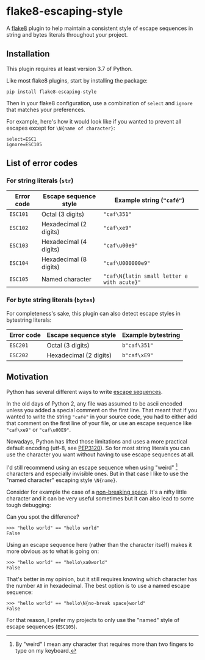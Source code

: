 # flake8-escaping-style

A [flake8](https://flake8.pycqa.org) plugin to help maintain a consistent style
of escape sequences in string and bytes literals throughout your project.

## Installation

This plugin requires at least version 3.7 of Python.

Like most flake8 plugins, start by installing the package:
```
pip install flake8-escaping-style
```

Then in your flake8 configuration, use a combination of `select` and `ignore`
that matches your preferences.

For example, here's how it would look like if you wanted to prevent all escapes
except for `\N{name of character}`:
```
select=ESC1
ignore=ESC105
```


## List of error codes

### For string literals (`str`)

| Error code | Escape sequence style  | Example string (`"café"`)                  |
| ---------- | ---------------------- | ------------------------------------------ |
| `ESC101`   | Octal (3 digits)       | `"caf\351"`                                |
| `ESC102`   | Hexadecimal (2 digits) | `"caf\xe9"`                                |
| `ESC103`   | Hexadecimal (4 digits) | `"caf\u00e9"`                              |
| `ESC104`   | Hexadecimal (8 digits) | `"caf\U000000e9"`                          |
| `ESC105`   | Named character        | `"caf\N{latin small letter e with acute}"` |


### For byte string literals (`bytes`)

For completeness's sake, this plugin can also detect escape styles in bytestring
literals:

| Error code | Escape sequence style  | Example bytestring |
| ---------- | ---------------------- | ------------------ |
| `ESC201`   | Octal (3 digits)       | `b"caf\351"`       |
| `ESC202`   | Hexadecimal (2 digits) | `b"caf\xE9"`       |


## Motivation

Python has several different ways to write
[escape sequences](https://docs.python.org/3/reference/lexical_analysis.html#string-and-bytes-literals).

In the old days of Python 2, any file was assumed to be ascii encoded unless
you added a special comment on the first line. That meant that if you wanted
to write the string `"café"` in your source code, you had to either add that
comment on the first line of your file, or use an escape sequence like
`"caf\xe9"` or `"caf\u00E9"`.

Nowadays, Python has lifted those limitations and uses a more practical default
encoding (utf-8, see [PEP3120](https://www.python.org/dev/peps/pep-3120/)).
So for most string literals you can use the character you want without having
to use escape sequences at all.

I'd still recommend using an escape sequence when using "weird" [^1] characters
and especially invisible ones. But in that case I like to use the "named character"
escaping style `\N{name}`.

[^1]: By "weird" I mean any character that requires more than two fingers to
type on my keyboard.

Consider for example the case of a [non-breaking space](https://en.wikipedia.org/wiki/Non-breaking_space).
It's a nifty little character and it can be very useful sometimes but it can
also lead to some tough debugging:

Can you spot the difference?
```
>>> "hello world" == "hello world"
False
```

Using an escape sequence here (rather than the character itself) makes it more
obvious as to what is going on:
```
>>> "hello world" == "hello\xa0world"
False
```

That's better in my opinion, but it still requires knowing which character has
the number `A0` in hexadecimal. The best option is to use a named escape sequence:
```
>>> "hello world" == "hello\N{no-break space}world"
False
```

For that reason, I prefer my projects to only use the "named" style of escape
sequences (`ESC105`).

